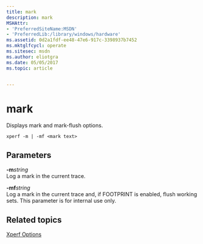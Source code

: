 ```yaml
---
title: mark
description: mark
MSHAttr:
- 'PreferredSiteName:MSDN'
- 'PreferredLib:/library/windows/hardware'
ms.assetid: 0d2a1fdf-ee48-47e6-917c-3398937b7452
ms.mktglfcycl: operate
ms.sitesec: msdn
ms.author: eliotgra
ms.date: 05/05/2017
ms.topic: article


---
```


# mark


Displays mark and mark-flush options.

```
xperf -m | -mf <mark text>
```

## Parameters


<a href="" id="-mstring"></a>**-m***string*  
Log a mark in the current trace.

<a href="" id="-mfstring"></a>**-mf***string*  
Log a mark in the current trace and, if FOOTPRINT is enabled, flush working sets. This parameter is for internal use only.

## Related topics


[Xperf Options](xperf-options.md)

 

 







